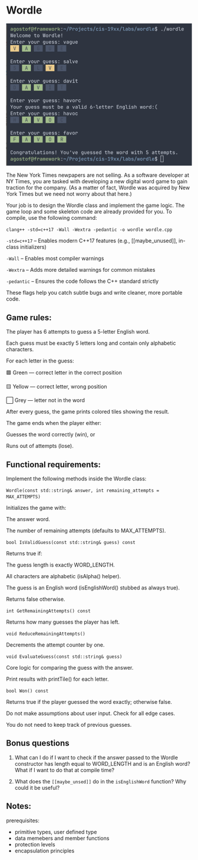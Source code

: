 # Wordle

![Demo image](./image.png)

The New York Times newpapers are not selling. As a software developer at NY Times, you are tasked with developing a new digital word game to gain traction for the company. (As a matter of fact, Wordle was acquired by New York Times but we need not worry about that here.)

Your job is to design the Wordle class and implement the game logic. The game loop and some skeleton code are already provided for you. To compile, use the following command:

`clang++ -std=c++17 -Wall -Wextra -pedantic -o wordle wordle.cpp`

`-std=c++17` – Enables modern C++17 features (e.g., [[maybe_unused]], in-class initializers)

`-Wall` – Enables most compiler warnings

`-Wextra` – Adds more detailed warnings for common mistakes

`-pedantic` – Ensures the code follows the C++ standard strictly

These flags help you catch subtle bugs and write cleaner, more portable code.

## Game rules:

The player has 6 attempts to guess a 5-letter English word.

Each guess must be exactly 5 letters long and contain only alphabetic characters.

For each letter in the guess:

🟩 Green — correct letter in the correct position

🟨 Yellow — correct letter, wrong position

⬜ Grey — letter not in the word

After every guess, the game prints colored tiles showing the result.

The game ends when the player either:

Guesses the word correctly (win), or

Runs out of attempts (lose).

## Functional requirements:

Implement the following methods inside the Wordle class:

`Wordle(const std::string& answer, int remaining_attempts = MAX_ATTEMPTS)`

Initializes the game with:

The answer word.

The number of remaining attempts (defaults to MAX_ATTEMPTS).

`bool IsValidGuess(const std::string& guess) const`

Returns true if:

The guess length is exactly WORD_LENGTH.

All characters are alphabetic (isAlpha() helper).

The guess is an English word (isEnglishWord() stubbed as always true).

Returns false otherwise.

`int GetRemainingAttempts() const`

Returns how many guesses the player has left.

`void ReduceRemainingAttempts()`

Decrements the attempt counter by one.

`void EvaluateGuess(const std::string& guess)`

Core logic for comparing the guess with the answer.

Print results with printTile() for each letter.

`bool Won() const`

Returns true if the player guessed the word exactly; otherwise false.

Do not make assumptions about user input. Check for all edge cases.

You do not need to keep track of previous guesses.

## Bonus questions
1. What can I do if I want to check if the answer passed to the Wordle constructor has length equal to WORD_LENGTH and is an English word? What if I want to do that at compile time? 

2. What does the `[[maybe_unsed]]` do in the `isEnglishWord` function? Why could it be useful?

## Notes:
prerequisites:
- primitive types, user defined type
- data memebers and member functions
- protection levels
- encapsulation principles